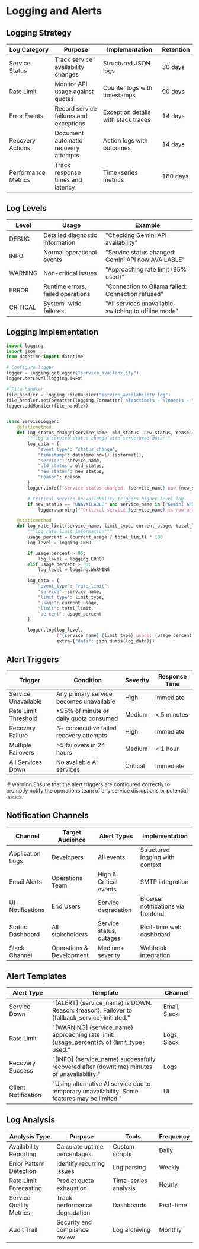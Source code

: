 # Logging and Alerts

## Logging Strategy

| Log Category        | Purpose                                | Implementation                      | Retention |
|---------------------|----------------------------------------|-------------------------------------|-----------|
| Service Status      | Track service availability changes     | Structured JSON logs                | 30 days   |
| Rate Limit          | Monitor API usage against quotas       | Counter logs with timestamps        | 90 days   |
| Error Events        | Record service failures and exceptions | Exception details with stack traces | 14 days   |
| Recovery Actions    | Document automatic recovery attempts   | Action logs with outcomes           | 14 days   |
| Performance Metrics | Track response times and latency       | Time-series metrics                 | 180 days  |

## Log Levels

| Level    | Usage                             | Example                                               |
|----------|-----------------------------------|-------------------------------------------------------|
| DEBUG    | Detailed diagnostic information   | "Checking Gemini API availability"                    |
| INFO     | Normal operational events         | "Service status changed: Gemini API now AVAILABLE"    |
| WARNING  | Non-critical issues               | "Approaching rate limit (85% used)"                   |
| ERROR    | Runtime errors, failed operations | "Connection to Ollama failed: Connection refused"     |
| CRITICAL | System-wide failures              | "All services unavailable, switching to offline mode" |

## Logging Implementation

```python
import logging
import json
from datetime import datetime

# Configure logger
logger = logging.getLogger("service_availability")
logger.setLevel(logging.INFO)

# File handler
file_handler = logging.FileHandler("service_availability.log")
file_handler.setFormatter(logging.Formatter('%(asctime)s - %(name)s - %(levelname)s - %(message)s'))
logger.addHandler(file_handler)


class ServiceLogger:
    @staticmethod
    def log_status_change(service_name, old_status, new_status, reason=None):
        """Log a service status change with structured data"""
        log_data = {
            "event_type": "status_change",
            "timestamp": datetime.now().isoformat(),
            "service": service_name,
            "old_status": old_status,
            "new_status": new_status,
            "reason": reason
        }
        logger.info(f"Service status changed: {service_name} now {new_status}", extra={"data": json.dumps(log_data)})

        # Critical service unavailability triggers higher level log
        if new_status == "UNAVAILABLE" and service_name in ["Gemini API", "Ollama"]:
            logger.warning(f"Critical service {service_name} is now unavailable. Reason: {reason}")

    @staticmethod
    def log_rate_limit(service_name, limit_type, current_usage, total_limit):
        """Log rate limit information"""
        usage_percent = (current_usage / total_limit) * 100
        log_level = logging.INFO

        if usage_percent > 95:
            log_level = logging.ERROR
        elif usage_percent > 80:
            log_level = logging.WARNING

        log_data = {
            "event_type": "rate_limit",
            "service": service_name,
            "limit_type": limit_type,
            "usage": current_usage,
            "limit": total_limit,
            "percent": usage_percent
        }

        logger.log(log_level,
                   f"{service_name} {limit_type} usage: {usage_percent:.1f}% ({current_usage}/{total_limit})",
                   extra={"data": json.dumps(log_data)})
```

## Alert Triggers

| Trigger              | Condition                               | Severity | Response Time |
|----------------------|-----------------------------------------|----------|---------------|
| Service Unavailable  | Any primary service becomes unavailable | High     | Immediate     |
| Rate Limit Threshold | >95% of minute or daily quota consumed  | Medium   | < 5 minutes   |
| Recovery Failure     | 3+ consecutive failed recovery attempts | High     | Immediate     |
| Multiple Failovers   | >5 failovers in 24 hours                | Medium   | < 1 hour      |
| All Services Down    | No available AI services                | Critical | Immediate     |

!!! warning
Ensure that the alert triggers are configured correctly to promptly notify the operations team of any service
disruptions or potential issues.

## Notification Channels

| Channel          | Target Audience          | Alert Types             | Implementation                     |
|------------------|--------------------------|-------------------------|------------------------------------|
| Application Logs | Developers               | All events              | Structured logging with context    |
| Email Alerts     | Operations Team          | High & Critical events  | SMTP integration                   |
| UI Notifications | End Users                | Service degradation     | Browser notifications via frontend |
| Status Dashboard | All stakeholders         | Service status, outages | Real-time web dashboard            |
| Slack Channel    | Operations & Development | Medium+ severity        | Webhook integration                |

## Alert Templates

| Alert Type          | Template                                                                                      | Channel      |
|---------------------|-----------------------------------------------------------------------------------------------|--------------|
| Service Down        | "[ALERT] {service_name} is DOWN. Reason: {reason}. Failover to {fallback_service} initiated." | Email, Slack |
| Rate Limit          | "[WARNING] {service_name} approaching rate limit: {usage_percent}% of {limit_type} used."     | Logs, Slack  |
| Recovery Success    | "[INFO] {service_name} successfully recovered after {downtime} minutes of unavailability."    | Logs         |
| Client Notification | "Using alternative AI service due to temporary unavailability. Some features may be limited." | UI           |

## Log Analysis

| Analysis Type           | Purpose                        | Tools                | Frequency |
|-------------------------|--------------------------------|----------------------|-----------|
| Availability Reporting  | Calculate uptime percentages   | Custom scripts       | Daily     |
| Error Pattern Detection | Identify recurring issues      | Log parsing          | Weekly    |
| Rate Limit Forecasting  | Predict quota exhaustion       | Time-series analysis | Hourly    |
| Service Quality Metrics | Track performance degradation  | Dashboards           | Real-time |
| Audit Trail             | Security and compliance review | Log archiving        | Monthly   |